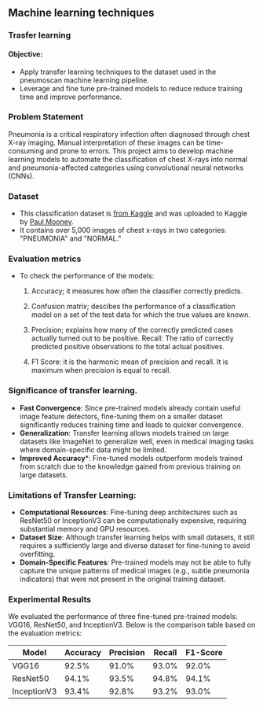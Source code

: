## Machine learning techniques

### Trasfer learning
#### Objective:
- Apply transfer learning techniques to the dataset used in the pneumoscan machine learning pipeline.
- Leverage and fine tune pre-trained models to reduce reduce training time and improve performance.

### Problem Statement
 Pneumonia is a critical respiratory infection often diagnosed through chest X-ray imaging. Manual interpretation of these images can be time-consuming and prone to errors. This project aims to develop machine learning models to automate the classification of chest X-rays into normal and pneumonia-affected categories using convolutional neural networks (CNNs).


### Dataset
- This classification dataset is  [from Kaggle](https://www.kaggle.com/paultimothymooney/chest-xray-pneumonia) and was uploaded to Kaggle by [Paul Mooney](https://www.kaggle.com/paultimothymooney).
- It contains over 5,000 images of chest x-rays in two categories: "PNEUMONIA" and "NORMAL."

### Evaluation metrics
- To check the performance of the models: 
    1. Accuracy; it measures how often the classifier correctly predicts. 

    2. Confusion matrix; descibes the performance of a classification model on a set of the test data for which the true values are known.
    3. Precision; explains how many of the correctly predicted cases actually turned out to be positive.
    Recall: The ratio of correctly predicted positive observations to the total actual positives.

    4. F1 Score: it is the harmonic mean of precision and recall. It is maximum when precision is equal to recall.

### Significance of transfer learning.
- **Fast Convergence**: Since pre-trained models already contain useful image feature detectors, fine-tuning them on a smaller dataset significantly reduces training time and leads to quicker convergence.
- **Generalization**: Transfer learning allows models trained on large datasets like ImageNet to generalize well, even in medical imaging tasks where domain-specific data might be limited.
- **Improved Accuracy***: Fine-tuned models outperform models trained from scratch due to the knowledge gained from previous training on large datasets.


### Limitations of Transfer Learning:
- **Computational Resources**: Fine-tuning deep architectures such as ResNet50 or InceptionV3 can be computationally expensive, requiring substantial memory and GPU resources.
- **Dataset Size**: Although transfer learning helps with small datasets, it still requires a sufficiently large and diverse dataset for fine-tuning to avoid overfitting.
- **Domain-Specific Features**: Pre-trained models may not be able to fully capture the unique patterns of medical images (e.g., subtle pneumonia indicators) that were not present in the original training dataset.


### Experimental Results
We evaluated the performance of three fine-tuned pre-trained models: VGG16, ResNet50, and InceptionV3. Below is the comparison table based on the evaluation metrics:

| **Model**     | **Accuracy** | **Precision** | **Recall** | **F1-Score** |
|---------------|--------------|---------------|------------|--------------|
| VGG16         | 92.5%        | 91.0%         | 93.0%      | 92.0%        |
| ResNet50      | 94.1%        | 93.5%         | 94.8%      | 94.1%        |
| InceptionV3   | 93.4%        | 92.8%         | 93.2%      | 93.0%        |
